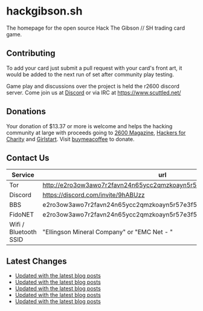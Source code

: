 # hackgibson.sh
The homepage for the open source Hack The Gibson // SH trading card game.


## Contributing

To add your card just submit a pull request with your card's front art, it would be added to the next run of set after community play testing.

Game play and discussions over the project is held the r2600 discord server. Come join us at [Discord](https://discord.com/invite/9hABUzz) or via IRC at https://www.scuttled.net/


## Donations

Your donation of $13.37 or more is welcome and helps the hacking community at large with proceeds going to [2600 Magazine](https://2600.com/), [Hackers for Charity](https://hackersforcharity.org) and [Girlstart](https://girlstart.org).  Visit [buymeacoffee](https://www.buymeacoffee.com/hackgibson.sh) to donate.


## Contact Us

Service | url
-|-
Tor | http://e2ro3ow3awo7r2favn24n65ycc2qmzkoayn5r57e3f56nvjwdcgg32ad.onion
Discord | https://discord.com/invite/9hABUzz
BBS | e2ro3ow3awo7r2favn24n65ycc2qmzkoayn5r57e3f56nvjwdcgg32ad.onion:23
FidoNET | e2ro3ow3awo7r2favn24n65ycc2qmzkoayn5r57e3f56nvjwdcgg32ad.onion:24554
Wifi / Bluetooth SSID | "Ellingson Mineral Company" or "EMC Net - <fidonet address>"

## Latest Changes
<!-- BLOG-POST-LIST:START -->
- [Updated with the latest blog posts](https://github.com/DFW2600/hackgibson.sh/commit/c2f9c117a1f5648e91a2c59d6dd7d1f30de537e9)
- [Updated with the latest blog posts](https://github.com/DFW2600/hackgibson.sh/commit/715afb0f81396e9fb5bf439b7852527bf16da963)
- [Updated with the latest blog posts](https://github.com/DFW2600/hackgibson.sh/commit/6aa83a67c63fd73d1edd0156a9602edd4d61539c)
- [Updated with the latest blog posts](https://github.com/DFW2600/hackgibson.sh/commit/46b9b103c4f65f3a26f746f4b01cefc9f3f8d136)
- [Updated with the latest blog posts](https://github.com/DFW2600/hackgibson.sh/commit/f0fb0e93c2db8a8227bcfc33f31a3ac7ee62c6f4)
<!-- BLOG-POST-LIST:END -->
